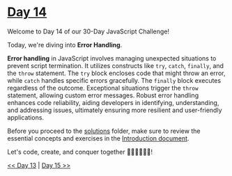 # [Day 14](https://github.com/Muhtoyyib/30-DAY-JAVASCRIPT/blob/main/Day14/day14.md)

Welcome to Day 14 of our 30-Day JavaScript Challenge! 

Today, we're diving into **Error Handling**.

**Error handling** in JavaScript involves managing unexpected situations to prevent script termination. It utilizes constructs like `try`, `catch`, `finally`, and the `throw` statement. The `try` block encloses code that might throw an error, while `catch` handles specific errors gracefully. The `finally` block executes regardless of the outcome. Exceptional situations trigger the `throw` statement, allowing custom error messages. Robust error handling enhances code reliability, aiding developers in identifying, understanding, and addressing issues, ultimately ensuring more resilient and user-friendly applications.

Before you proceed to the [solutions](solutions-day14/) folder, make sure to review the essential concepts and exercises in the <a href="https://github.com/Asabeneh/30-Days-Of-JavaScript/blob/master/14_Day_Error_handling/13_day_console_object_methods.md" target="_blank"> Introduction document</a>.

Let's code, create, and conquer together 👨🏻‍💻🚀💪🏻!

[<< Day 13](https://github.com/Muhtoyyib/30-DAY-JAVASCRIPT/blob/main/Day13/day13.md) | [Day 15 >>](https://github.com/Muhtoyyib/30-DAY-JAVASCRIPT/blob/main/Day15/day15.md)